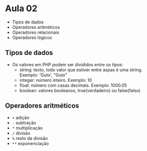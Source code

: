 # Aula 02
- Tipos de dados
- Operadores aritméticos
- Operadores relacionais
- Operadores lógicos

## Tipos de dados
- Os valores em PHP podem ser divididos entre os tipos:
    - string: texto, todo valor que estiver entre aspas é uma string. Exemplo: 'Guto', "Guto"
    - integer: número inteiro. Exemplo: 10
    - float: número com casas decimais. Exemplo: 1000.05
    - boolean: valores booleanos, true(verdadeiro) ou false(falso)

## Operadores aritméticos
- `+` adição
- `-` subtração
- `*` multiplicação
- `/` divisão
- `%` resto da divisão
- `**` exponenciação
